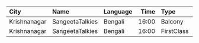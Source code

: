 | City         | Name            | Language |  Time | Type       | Price | Capacity | Booked |
| :----------- | :-------------- | :------- | ----: | :--------- | ----: | -------: | -----: |
| Krishnanagar | SangeetaTalkies | Bengali  | 16:00 | Balcony    |   50₹ |      231 |    165 |
| Krishnanagar | SangeetaTalkies | Bengali  | 16:00 | FirstClass |   30₹ |      513 |    454 |